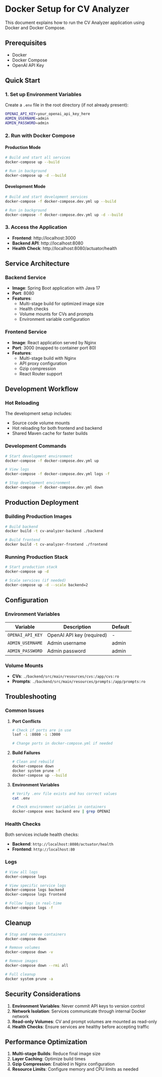 # Docker Setup for CV Analyzer

This document explains how to run the CV Analyzer application using Docker and Docker Compose.

## Prerequisites

- Docker
- Docker Compose
- OpenAI API Key

## Quick Start

### 1. Set up Environment Variables

Create a `.env` file in the root directory (if not already present):

```bash
OPENAI_API_KEY=your_openai_api_key_here
ADMIN_USERNAME=admin
ADMIN_PASSWORD=admin
```

### 2. Run with Docker Compose

#### Production Mode
```bash
# Build and start all services
docker-compose up --build

# Run in background
docker-compose up -d --build
```

#### Development Mode
```bash
# Build and start development services
docker-compose -f docker-compose.dev.yml up --build

# Run in background
docker-compose -f docker-compose.dev.yml up -d --build
```

### 3. Access the Application

- **Frontend**: http://localhost:3000
- **Backend API**: http://localhost:8080
- **Health Check**: http://localhost:8080/actuator/health

## Service Architecture

### Backend Service
- **Image**: Spring Boot application with Java 17
- **Port**: 8080
- **Features**:
  - Multi-stage build for optimized image size
  - Health checks
  - Volume mounts for CVs and prompts
  - Environment variable configuration

### Frontend Service
- **Image**: React application served by Nginx
- **Port**: 3000 (mapped to container port 80)
- **Features**:
  - Multi-stage build with Nginx
  - API proxy configuration
  - Gzip compression
  - React Router support

## Development Workflow

### Hot Reloading
The development setup includes:
- Source code volume mounts
- Hot reloading for both frontend and backend
- Shared Maven cache for faster builds

### Development Commands
```bash
# Start development environment
docker-compose -f docker-compose.dev.yml up

# View logs
docker-compose -f docker-compose.dev.yml logs -f

# Stop development environment
docker-compose -f docker-compose.dev.yml down
```

## Production Deployment

### Building Production Images
```bash
# Build backend
docker build -t cv-analyzer-backend ./backend

# Build frontend
docker build -t cv-analyzer-frontend ./frontend
```

### Running Production Stack
```bash
# Start production stack
docker-compose up -d

# Scale services (if needed)
docker-compose up -d --scale backend=2
```

## Configuration

### Environment Variables

| Variable | Description | Default |
|----------|-------------|---------|
| `OPENAI_API_KEY` | OpenAI API key (required) | - |
| `ADMIN_USERNAME` | Admin username | admin |
| `ADMIN_PASSWORD` | Admin password | admin |

### Volume Mounts

- **CVs**: `./backend/src/main/resources/cvs:/app/cvs:ro`
- **Prompts**: `./backend/src/main/resources/prompts:/app/prompts:ro`

## Troubleshooting

### Common Issues

1. **Port Conflicts**
   ```bash
   # Check if ports are in use
   lsof -i :8080 -i :3000
   
   # Change ports in docker-compose.yml if needed
   ```

2. **Build Failures**
   ```bash
   # Clean and rebuild
   docker-compose down
   docker system prune -f
   docker-compose up --build
   ```

3. **Environment Variables**
   ```bash
   # Verify .env file exists and has correct values
   cat .env
   
   # Check environment variables in containers
   docker-compose exec backend env | grep OPENAI
   ```

### Health Checks

Both services include health checks:
- **Backend**: `http://localhost:8080/actuator/health`
- **Frontend**: `http://localhost:80`

### Logs

```bash
# View all logs
docker-compose logs

# View specific service logs
docker-compose logs backend
docker-compose logs frontend

# Follow logs in real-time
docker-compose logs -f
```

## Cleanup

```bash
# Stop and remove containers
docker-compose down

# Remove volumes
docker-compose down -v

# Remove images
docker-compose down --rmi all

# Full cleanup
docker system prune -a
```

## Security Considerations

1. **Environment Variables**: Never commit API keys to version control
2. **Network Isolation**: Services communicate through internal Docker network
3. **Read-only Volumes**: CV and prompt volumes are mounted as read-only
4. **Health Checks**: Ensure services are healthy before accepting traffic

## Performance Optimization

1. **Multi-stage Builds**: Reduce final image size
2. **Layer Caching**: Optimize build times
3. **Gzip Compression**: Enabled in Nginx configuration
4. **Resource Limits**: Configure memory and CPU limits as needed


